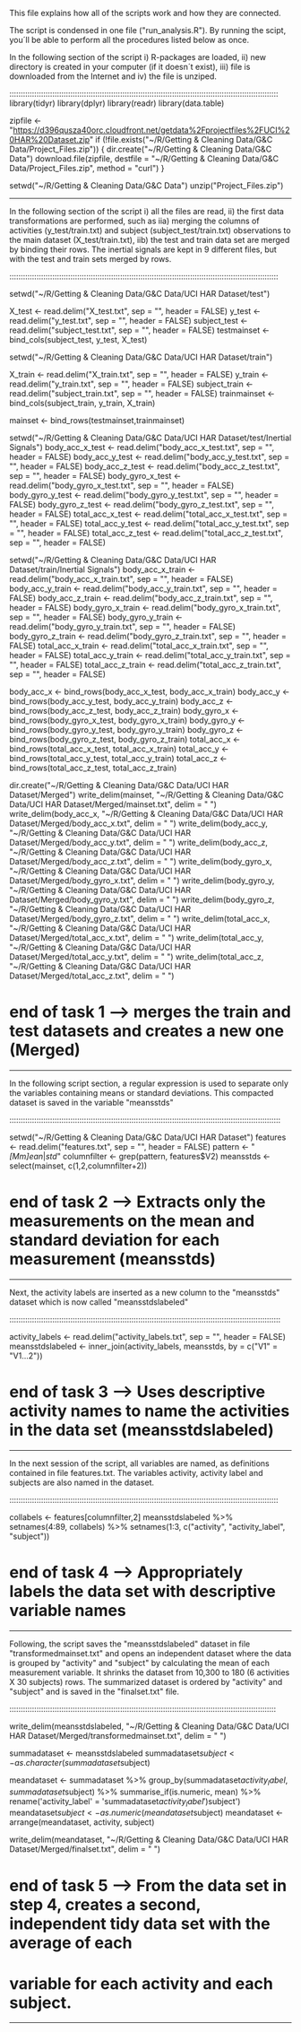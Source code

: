 This file explains how all of the scripts work and how they are connected.

The script is condensed in one file ("run_analysis.R").  By running the scipt, you´ll be able to perform all the procedures listed below as once.


In the following section of the script i) R-packages are loaded, ii) new directory is created in your computer (if it doesn´t exist), iii) file is downloaded from the Internet and iv) the file is unziped.

:::::::::::::::::::::::::::::::::::::::::::::::::::::::::::::::::::::::::::::::::::::::::::::::::::::::::::::::::::::::
library(tidyr)
library(dplyr)
library(readr)
library(data.table)

zipfile <- "https://d396qusza40orc.cloudfront.net/getdata%2Fprojectfiles%2FUCI%20HAR%20Dataset.zip"
if (!file.exists("~/R/Getting & Cleaning Data/G&C Data/Project_Files.zip")) {
        dir.create("~/R/Getting & Cleaning Data/G&C Data")
        download.file(zipfile, destfile = "~/R/Getting & Cleaning Data/G&C Data/Project_Files.zip", method = "curl") }

setwd("~/R/Getting & Cleaning Data/G&C Data")
unzip("Project_Files.zip")

-----------------------------------------------------------------------------------------------------------------------

In the following section of the script i) all the files are read, ii) the first data transformations are performed, such as iia) merging the columns of activities (y_test/train.txt) and subject (subject_test/train.txt) observations to the main dataset (X_test/train.txt), iib) the test and train data set are merged by binding their rows. 
The inertial signals are kept in 9 different files, but with the test and train sets merged by rows.


:::::::::::::::::::::::::::::::::::::::::::::::::::::::::::::::::::::::::::::::::::::::::::::::::::::::::::::::::::::::

setwd("~/R/Getting & Cleaning Data/G&C Data/UCI HAR Dataset/test")

X_test <- read.delim("X_test.txt", sep = "", header = FALSE)
y_test <- read.delim("y_test.txt", sep = "", header = FALSE)
subject_test <- read.delim("subject_test.txt", sep = "", header = FALSE)
testmainset <- bind_cols(subject_test, y_test, X_test)

setwd("~/R/Getting & Cleaning Data/G&C Data/UCI HAR Dataset/train")

X_train <- read.delim("X_train.txt", sep = "", header = FALSE)
y_train <- read.delim("y_train.txt", sep = "", header = FALSE)
subject_train <- read.delim("subject_train.txt", sep = "", header = FALSE)
trainmainset <- bind_cols(subject_train, y_train, X_train)

mainset <- bind_rows(testmainset,trainmainset)

setwd("~/R/Getting & Cleaning Data/G&C Data/UCI HAR Dataset/test/Inertial Signals")
body_acc_x_test <- read.delim("body_acc_x_test.txt", sep = "", header = FALSE)
body_acc_y_test <- read.delim("body_acc_y_test.txt", sep = "", header = FALSE)
body_acc_z_test <- read.delim("body_acc_z_test.txt", sep = "", header = FALSE)
body_gyro_x_test <- read.delim("body_gyro_x_test.txt", sep = "", header = FALSE)
body_gyro_y_test <- read.delim("body_gyro_y_test.txt", sep = "", header = FALSE)
body_gyro_z_test <- read.delim("body_gyro_z_test.txt", sep = "", header = FALSE)
total_acc_x_test <- read.delim("total_acc_x_test.txt", sep = "", header = FALSE)
total_acc_y_test <- read.delim("total_acc_y_test.txt", sep = "", header = FALSE)
total_acc_z_test <- read.delim("total_acc_z_test.txt", sep = "", header = FALSE)

setwd("~/R/Getting & Cleaning Data/G&C Data/UCI HAR Dataset/train/Inertial Signals")
body_acc_x_train <- read.delim("body_acc_x_train.txt", sep = "", header = FALSE)
body_acc_y_train <- read.delim("body_acc_y_train.txt", sep = "", header = FALSE)
body_acc_z_train <- read.delim("body_acc_z_train.txt", sep = "", header = FALSE)
body_gyro_x_train <- read.delim("body_gyro_x_train.txt", sep = "", header = FALSE)
body_gyro_y_train <- read.delim("body_gyro_y_train.txt", sep = "", header = FALSE)
body_gyro_z_train <- read.delim("body_gyro_z_train.txt", sep = "", header = FALSE)
total_acc_x_train <- read.delim("total_acc_x_train.txt", sep = "", header = FALSE)
total_acc_y_train <- read.delim("total_acc_y_train.txt", sep = "", header = FALSE)
total_acc_z_train <- read.delim("total_acc_z_train.txt", sep = "", header = FALSE)

body_acc_x <- bind_rows(body_acc_x_test, body_acc_x_train)
body_acc_y <- bind_rows(body_acc_y_test, body_acc_y_train)
body_acc_z <- bind_rows(body_acc_z_test, body_acc_z_train)
body_gyro_x <- bind_rows(body_gyro_x_test, body_gyro_x_train) 
body_gyro_y <- bind_rows(body_gyro_y_test, body_gyro_y_train)
body_gyro_z <- bind_rows(body_gyro_z_test, body_gyro_z_train)
total_acc_x <- bind_rows(total_acc_x_test, total_acc_x_train)
total_acc_y <- bind_rows(total_acc_y_test, total_acc_y_train)
total_acc_z <- bind_rows(total_acc_z_test, total_acc_z_train)

dir.create("~/R/Getting & Cleaning Data/G&C Data/UCI HAR Dataset/Merged")
write_delim(mainset, "~/R/Getting & Cleaning Data/G&C Data/UCI HAR Dataset/Merged/mainset.txt", delim = " ")
write_delim(body_acc_x, "~/R/Getting & Cleaning Data/G&C Data/UCI HAR Dataset/Merged/body_acc_x.txt", delim = " ")
write_delim(body_acc_y, "~/R/Getting & Cleaning Data/G&C Data/UCI HAR Dataset/Merged/body_acc_y.txt", delim = " ")
write_delim(body_acc_z, "~/R/Getting & Cleaning Data/G&C Data/UCI HAR Dataset/Merged/body_acc_z.txt", delim = " ")
write_delim(body_gyro_x, "~/R/Getting & Cleaning Data/G&C Data/UCI HAR Dataset/Merged/body_gyro_x.txt", delim = " ")
write_delim(body_gyro_y, "~/R/Getting & Cleaning Data/G&C Data/UCI HAR Dataset/Merged/body_gyro_y.txt", delim = " ")
write_delim(body_gyro_z, "~/R/Getting & Cleaning Data/G&C Data/UCI HAR Dataset/Merged/body_gyro_z.txt", delim = " ")
write_delim(total_acc_x, "~/R/Getting & Cleaning Data/G&C Data/UCI HAR Dataset/Merged/total_acc_x.txt", delim = " ")
write_delim(total_acc_y, "~/R/Getting & Cleaning Data/G&C Data/UCI HAR Dataset/Merged/total_acc_y.txt", delim = " ")
write_delim(total_acc_z, "~/R/Getting & Cleaning Data/G&C Data/UCI HAR Dataset/Merged/total_acc_z.txt", delim = " ")

# end of task 1 --> merges the train and test datasets and creates a new one (Merged)

------------------------------------------------------------------------------------------------------------------------


In the following script section, a regular expression is used to separate only the variables containing means or standard deviations.  This compacted dataset is saved in the variable "meansstds"

::::::::::::::::::::::::::::::::::::::::::::::::::::::::::::::::::::::::::::::::::::::::::::::::::::::::::::::::::::::::

setwd("~/R/Getting & Cleaning Data/G&C Data/UCI HAR Dataset")
features <- read.delim("features.txt", sep = "", header = FALSE)
pattern <- "*[Mm]ean*|*std*"
columnfilter <- grep(pattern, features$V2)
meansstds <- select(mainset, c(1,2,columnfilter+2))

# end of task 2 --> Extracts only the measurements on the mean and standard deviation for each measurement (meansstds)

------------------------------------------------------------------------------------------------------------------------


Next, the activity labels are inserted as a new column to the "meansstds" dataset which is now called "meansstdslabeled"

::::::::::::::::::::::::::::::::::::::::::::::::::::::::::::::::::::::::::::::::::::::::::::::::::::::::::::::::::::::::

activity_labels <- read.delim("activity_labels.txt", sep = "", header = FALSE)
meansstdslabeled <- inner_join(activity_labels, meansstds, by = c("V1" = "V1...2"))

# end of task 3 --> Uses descriptive activity names to name the activities in the data set (meansstdslabeled)

-----------------------------------------------------------------------------------------------------------------------


In the next session of the script, all variables are named, as definitions contained in file features.txt.  The variables activity, activity label and subjects are also named in the dataset.

:::::::::::::::::::::::::::::::::::::::::::::::::::::::::::::::::::::::::::::::::::::::::::::::::::::::::::::::::::::::

collabels <- features[columnfilter,2]
meansstdslabeled %>% setnames(4:89, collabels) %>% setnames(1:3, c("activity", "activity_label", "subject"))

# end of task 4 --> Appropriately labels the data set with descriptive variable names

----------------------------------------------------------------------------------------------------------------------

Following, the script saves the "meansstdslabeled" dataset in file "transformedmainset.txt" and opens an independent dataset where the data is grouped by "activity" and "subject" by calculating the mean of each measurement variable.  It shrinks the dataset from 10,300 to 180 (6 activities X 30 subjects) rows.  The summarized dataset is ordered by "activity" and "subject" and is saved in the "finalset.txt" file.

::::::::::::::::::::::::::::::::::::::::::::::::::::::::::::::::::::::::::::::::::::::::::::::::::::::::::::::::::::::

write_delim(meansstdslabeled, "~/R/Getting & Cleaning Data/G&C Data/UCI HAR Dataset/Merged/transformedmainset.txt", delim = " ")

summadataset <- meansstdslabeled
summadataset$subject <- as.character(summadataset$subject)

meandataset <- summadataset %>% group_by(summadataset$activity_label,summadataset$subject) %>% summarise_if(is.numeric, mean) %>%
rename('activity_label' = 'summadataset$activity_label') %>% rename('subject' = 'summadataset$subject') 
meandataset$subject <- as.numeric(meandataset$subject)
meandataset <- arrange(meandataset, activity, subject)

write_delim(meandataset, "~/R/Getting & Cleaning Data/G&C Data/UCI HAR Dataset/Merged/finalset.txt", delim = " ")

# end of task 5 --> From the data set in step 4, creates a second, independent tidy data set with the average of each 
#                   variable for each activity and each subject.

----------------------------------------------------------------------------------------------------------------------

